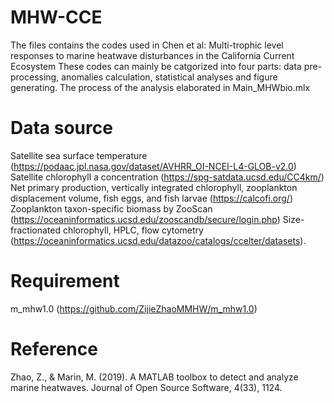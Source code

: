 # MHW-CCE
The files contains the codes used in Chen et al: Multi-trophic level responses to marine heatwave disturbances in the California Current Ecosystem
These codes can mainly be catgorized into four parts: data pre-processing, anomalies calculation, statistical analyses and figure generating. 
The process of the analysis elaborated in Main_MHWbio.mlx 

# Data source
Satellite sea surface temperature (https://podaac.jpl.nasa.gov/dataset/AVHRR_OI-NCEI-L4-GLOB-v2.0)
Satellite chlorophyll a concentration (https://spg-satdata.ucsd.edu/CC4km/)
Net primary production, vertically integrated chlorophyll, zooplankton displacement volume, fish eggs, and fish larvae (https://calcofi.org/)
Zooplankton taxon-specific biomass by ZooScan (https://oceaninformatics.ucsd.edu/zooscandb/secure/login.php)
Size-fractionated chlorophyll, HPLC, flow cytometry (https://oceaninformatics.ucsd.edu/datazoo/catalogs/ccelter/datasets).

# Requirement
m_mhw1.0 (https://github.com/ZijieZhaoMMHW/m_mhw1.0)

# Reference
Zhao, Z., & Marin, M. (2019). A MATLAB toolbox to detect and analyze marine heatwaves. Journal of Open Source Software, 4(33), 1124.
